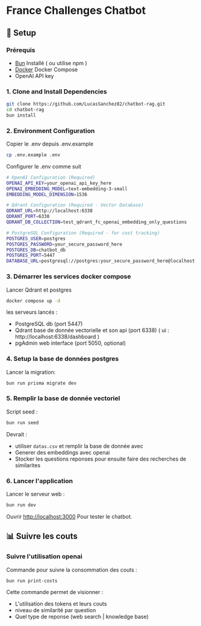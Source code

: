 # France Challenges Chatbot

## 🚀 Setup

### Prérequis

- [Bun](https://bun.sh/) Installé ( ou utilise npm )
- [Docker](https://www.docker.com/) Docker Compose
- OpenAI API key

### 1. Clone and Install Dependencies

```bash
git clone https://github.com/LucasSanchez82/chatbot-rag.git
cd chatbot-rag
bun install
```

### 2. Environment Configuration

Copier le .env depuis .env.example

```bash
cp .env.example .env
```

Configurer le .env comme suit

```bash
# OpenAI Configuration (Required)
OPENAI_API_KEY=your_openai_api_key_here
OPENAI_EMBEDDING_MODEL=text-embedding-3-small
EMBEDDING_MODEL_DIMENSION=1536

# Qdrant Configuration (Required - Vector Database)
QDRANT_URL=http://localhost:6338
QDRANT_PORT=6338
QDRANT_DB_COLLECTION=test_qdrant_fc_openai_embedding_only_questions

# PostgreSQL Configuration (Required - for cost tracking)
POSTGRES_USER=postgres
POSTGRES_PASSWORD=your_secure_password_here
POSTGRES_DB=chatbot_db
POSTGRES_PORT=5447
DATABASE_URL=postgresql://postgres:your_secure_password_here@localhost:5447/chatbot_db

```
### 3. Démarrer les services docker compose

Lancer Qdrant et postgres

```bash
docker compose up -d
```

les serveurs lancés :
- PostgreSQL db (port 5447)
- Qdrant base de donnée vectorielle et son api (port 6338) ( ui : http://localhost:6338/dashboard )
- pgAdmin web interface (port 5050, optional)

### 4. Setup la base de données postgres

Lancer la migration:

```bash
bun run prisma migrate dev
```

### 5. Remplir la base de donnée vectoriel

Script seed :

```bash
bun run seed
```

Devrait :
- utiliser `datas.csv` et remplir la base de donnée avec
- Generer des embeddings avec openai
- Stocker les questions reponses pour ensuite faire des recherches de similarites

### 6. Lancer l'application

Lancer le serveur web :

```bash
bun run dev
```

Ouvrir [http://localhost:3000](http://localhost:3000) Pour tester le chatbot.

## 📊 Suivre les couts

### Suivre l'utilisation openai

Commande pour suivre la consommation des couts :

```bash
bun run print-costs
```

Cette commande permet de visionner :
- L'utilisation des tokens et leurs couts
- niveau de similarité par question
- Quel type de reponse (web search | knowledge base)